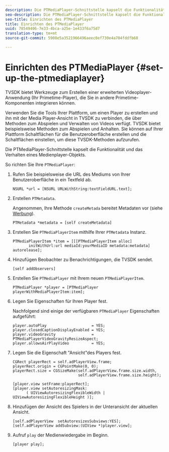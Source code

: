 ```yaml
---
description: Die PTMediaPlayer-Schnittstelle kapselt die Funktionalität und das Verhalten eines Medienplayer-Objekts.
seo-description: Die PTMediaPlayer-Schnittstelle kapselt die Funktionalität und das Verhalten eines Medienplayer-Objekts.
seo-title: Einrichten des PTMediaPlayer
title: Einrichten des PTMediaPlayer
uuid: 78549406-7e33-4bca-a25e-1e433f6a75d7
translation-type: tm+mt
source-git-commit: 5908e5a3521966496aeec0ef730e4a704fddfb68

---
```



# Einrichten des PTMediaPlayer {#set-up-the-ptmediaplayer}

TVSDK bietet Werkzeuge zum Erstellen einer erweiterten Videoplayer-Anwendung (Ihr Primetime-Player), die Sie in andere Primetime-Komponenten integrieren können.

Verwenden Sie die Tools Ihrer Plattform, um einen Player zu erstellen und ihn mit der Media Player-Ansicht in TVSDK zu verbinden, die über Methoden zum Abspielen und Verwalten von Videos verfügt. TVSDK bietet beispielsweise Methoden zum Abspielen und Anhalten. Sie können auf Ihrer Plattform Schaltflächen für die Benutzeroberfläche erstellen und die Schaltflächen einstellen, um diese TVSDK-Methoden aufzurufen.

Die PTMediaPlayer-Schnittstelle kapselt die Funktionalität und das Verhalten eines Medienplayer-Objekts.

So richten Sie Ihre `PTMediaPlayer`:

1. Rufen Sie beispielsweise die URL des Mediums von Ihrer Benutzeroberfläche in ein Textfeld ab.

   ```
   NSURL *url = [NSURL URLWithString:textFieldURL.text];
   ```

1. Erstellen `PTMetadata`.

   Angenommen, Ihre Methode `createMetada` bereitet Metadaten vor (siehe [Werbung](../ad-insertion/r-psdk-ios-1.4-advertising-requirements.md)).

   ```
   PTMetadata *metadata = [self createMetadata]
   ```

1. Erstellen Sie `PTMediaPlayerItem` mithilfe Ihrer `PTMetadata` Instanz.

   ```
   PTMediaPlayerItem *item = [[[PTMediaPlayerItem alloc] 
          initWithUrl:url mediaId:yourMediaID metadata:metadata] autorelease];
   ```

1. Hinzufügen Beobachter zu Benachrichtigungen, die TVSDK sendet.

   ```
   [self addObservers]
   ```

1. Erstellen Sie `PTMediaPlayer` mit Ihrem neuen `PTMediaPlayerItem`.

   ```
   PTMediaPlayer *player = [PTMediaPlayer playerWithMediaPlayerItem:item];
   ```

1. Legen Sie Eigenschaften für Ihren Player fest.

   Nachfolgend sind einige der verfügbaren `PTMediaPlayer` Eigenschaften aufgeführt:

   ```
   player.autoPlay                    = YES;  
   player.closedCaptionDisplayEnabled = YES; 
   player.videoGravity                = PTMediaPlayerVideoGravityResizeAspect;  
   player.allowsAirPlayVideo          = YES;
   ```

1. Legen Sie die Eigenschaft &quot;Ansicht&quot;des Players fest.

   ```
   CGRect playerRect = self.adPlayerView.frame;  
   playerRect.origin = CGPointMake(0, 0); 
   playerRect.size = CGSizeMake(self.adPlayerView.frame.size.width,  
                                self.adPlayerView.frame.size.height); 
   
   [player.view setFrame:playerRect]; 
   [player.view setAutoresizingMask:  
         ( UIViewAutoresizingFlexibleWidth | UIViewAutoresizingFlexibleHeight )];
   ```

1. Hinzufügen der Ansicht des Spielers in der Unteransicht der aktuellen Ansicht.

   ```
   [self.adPlayerView  setAutoresizesSubviews:YES];  
   [self.adPlayerView addSubview:(UIView *)player.view];
   ```

1. Aufruf `play` der Medienwiedergabe im Beginn.

   ```
   [player play];
   ```

